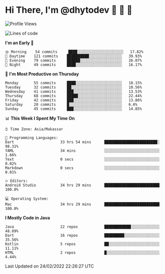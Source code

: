 # Hi There, I'm @dhytodev 👋 👋 👋

<!--
**DhytoDev/dhytodev** is a ✨ _special_ ✨ repository because its `README.md` (this file) appears on your GitHub profile.

Here are some ideas to get you started:

- 🔭 I’m currently working on ...
- 🌱 I’m currently learning ...
- 👯 I’m looking to collaborate on ...
- 🤔 I’m looking for help with ...
- 💬 Ask me about ...
- 📫 How to reach me: ...
- 😄 Pronouns: ...
- ⚡ Fun fact: ...
-->

<!--START_SECTION:waka-->
![Profile Views](http://img.shields.io/badge/Profile%20Views-0-blue)

![Lines of code](https://img.shields.io/badge/From%20Hello%20World%20I%27ve%20Written-133%20Thousand%20lines%20of%20code-blue)

**I'm an Early 🐤** 

```text
🌞 Morning    54 commits     ████░░░░░░░░░░░░░░░░░░░░░   17.82% 
🌆 Daytime    121 commits    ██████████░░░░░░░░░░░░░░░   39.93% 
🌃 Evening    79 commits     ██████░░░░░░░░░░░░░░░░░░░   26.07% 
🌙 Night      49 commits     ████░░░░░░░░░░░░░░░░░░░░░   16.17%

```
📅 **I'm Most Productive on Thursday** 

```text
Monday       55 commits     ████░░░░░░░░░░░░░░░░░░░░░   18.15% 
Tuesday      32 commits     ██░░░░░░░░░░░░░░░░░░░░░░░   10.56% 
Wednesday    41 commits     ███░░░░░░░░░░░░░░░░░░░░░░   13.53% 
Thursday     68 commits     █████░░░░░░░░░░░░░░░░░░░░   22.44% 
Friday       42 commits     ███░░░░░░░░░░░░░░░░░░░░░░   13.86% 
Saturday     20 commits     █░░░░░░░░░░░░░░░░░░░░░░░░   6.6% 
Sunday       45 commits     ███░░░░░░░░░░░░░░░░░░░░░░   14.85%

```


📊 **This Week I Spent My Time On** 

```text
⌚︎ Time Zone: Asia/Makassar

💬 Programming Languages: 
Dart                     33 hrs 54 mins      ████████████████████████░   98.31% 
YAML                     34 mins             ░░░░░░░░░░░░░░░░░░░░░░░░░   1.66% 
Text                     0 secs              ░░░░░░░░░░░░░░░░░░░░░░░░░   0.02% 
Markdown                 0 secs              ░░░░░░░░░░░░░░░░░░░░░░░░░   0.01%

🔥 Editors: 
Android Studio           34 hrs 29 mins      █████████████████████████   100.0%

💻 Operating System: 
Mac                      34 hrs 29 mins      █████████████████████████   100.0%

```

**I Mostly Code in Java** 

```text
Java                     22 repos            ████████████░░░░░░░░░░░░░   48.89% 
Dart                     16 repos            █████████░░░░░░░░░░░░░░░░   35.56% 
Kotlin                   5 repos             ██░░░░░░░░░░░░░░░░░░░░░░░   11.11% 
HTML                     2 repos             █░░░░░░░░░░░░░░░░░░░░░░░░   4.44%

```



 Last Updated on 24/02/2022 22:26:27 UTC
<!--END_SECTION:waka-->
